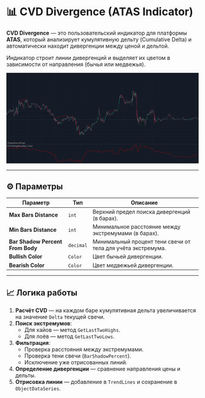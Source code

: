 # 📊 CVD Divergence (ATAS Indicator)

**CVD Divergence** — это пользовательский индикатор для платформы **ATAS**, который анализирует кумулятивную дельту (Cumulative Delta) и автоматически находит дивергенции между ценой и дельтой.

Индикатор строит линии дивергенций и выделяет их цветом в зависимости от направления (бычья или медвежья).

<img src="https://github.com/Eipix/CVD-Divergence/blob/master/assets/divergences_btc_futures.png">

---

## ⚙️ Параметры

| Параметр | Тип | Описание |
|----------|-----|----------|
| **Max Bars Distance** | `int` | Верхний предел поиска дивергенций (в барах). |
| **Min Bars Distance** | `int` | Минимальное расстояние между экстремумами (в барах). |
| **Bar Shadow Percent From Body** | `decimal` | Минимальный процент тени свечи от тела для учёта экстремума. |
| **Bullish Color** | `Color` | Цвет бычьей дивергенции. |
| **Bearish Color** | `Color` | Цвет медвежьей дивергенции. |

---

## 📈 Логика работы

1. **Расчёт CVD** — на каждом баре кумулятивная дельта увеличивается на значение `Delta` текущей свечи.
2. **Поиск экстремумов**:
   - Для хайов — метод `GetLastTwoHighs`.
   - Для лоёв — метод `GetLastTwoLows`.
3. **Фильтрация**:
   - Проверка расстояния между экстремумами.
   - Проверка тени свечи (`BarShadowPercent`).
   - Исключение уже отрисованных линий.
4. **Определение дивергенции** — сравнение направления цены и дельты.
5. **Отрисовка линии** — добавление в `TrendLines` и сохранение в `ObjectDataSeries`.

